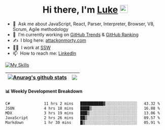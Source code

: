 <div align="center">
   <h1>Hi there, I'm <a href="https://www.linkedin.com/in/luke-mao/">Luke</a> <img src="https://media.giphy.com/media/hvRJCLFzcasrR4ia7z/giphy.gif" width="25px"> </h1>
</div>



- 💬 &nbsp;Ask me about JavaScript, React, Parser, Interpreter, Browser, V8, Scrum, Agile methodology 
- 🔭 &nbsp;I’m currently working on [GitHub Trends](https://www.github-trends.dev/) & [GitHub Ranking](https://www.github-ranking.dev/)
- ✍️ &nbsp;I blog here: [attackonmorty.com](https://www.attackonmorty.com/)
- 👨‍💻 &nbsp;I work at [SSW](https://ssw.com.au)
- 📫 &nbsp;How to reach me: [LinkedIn](https://www.linkedin.com/in/luke-mao/)

[![My Skills](https://skillicons.dev/icons?i=js,ts,cs,react,redux,remix,nextjs,gatsby,vue,graphql,tailwind,webpack,jest,express,nodejs,dotnet,docker,azure,bots,aws,github,vscode,rider&theme=light)](https://skillicons.dev)

| <a href="https://github.com/anuraghazra/github-readme-stats"><img align="center" src="https://github-readme-stats.vercel.app/api?username=AttackOnMorty&show_icons=true&include_all_commits=true&theme=buefy&hide_border=true" alt="Anurag's github stats" /></a> | <a href="https://github.com/anuraghazra/github-readme-stats"><img align="center" src="https://github-readme-stats.vercel.app/api/top-langs/?username=AttackOnMorty&layout=compact&theme=buefy&hide_border=true" /></a> |
| ------------- | ------------- |

#### 📊 Weekly Development Breakdown
<!--START_SECTION:waka-->

```txt
C#               11 hrs 2 mins   ██████████▓░░░░░░░░░░░░░░   43.32 %
JSON             4 hrs 18 mins   ████▒░░░░░░░░░░░░░░░░░░░░   16.88 %
MDX              3 hrs 19 mins   ███▒░░░░░░░░░░░░░░░░░░░░░   13.06 %
JavaScript       2 hrs 26 mins   ██▒░░░░░░░░░░░░░░░░░░░░░░   09.57 %
Markdown         1 hr 30 mins    █▒░░░░░░░░░░░░░░░░░░░░░░░   05.91 %
```

<!--END_SECTION:waka-->
